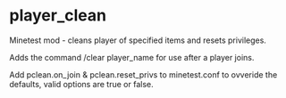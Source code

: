 # player_clean
Minetest mod - cleans player of specified items and resets privileges.

Adds the command /clear player_name for use after a player joins.

Add pclean.on_join & pclean.reset_privs to minetest.conf to
ovveride the defaults, valid options are true or false.
